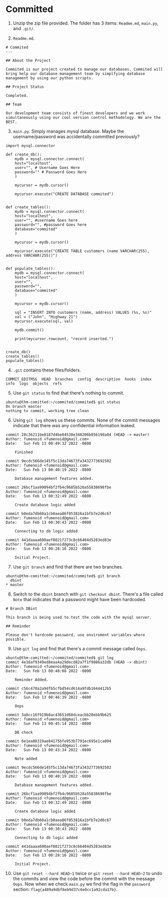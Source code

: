 # Committed


1. Unzip the zip file provided. The folder has 3 items: `Readme.md`, `main.py`, and `.git/`.

2. `Readme.md`.
```
# Commited
---

## About the Project

Commited is our project created to manage our databases, Commited will bring help our database management team by simplfying database management by using our python scripts.

## Project Status

Completed.

## Team

Our development team consists of finest developers and we work simultaneously using our cool version control methodology. We are the BEST.
```

3. `main.py`. Simply manages mysql database. Maybe the username/password was accidentally committed previously?
```
import mysql.connector

def create_db():
    mydb = mysql.connector.connect(
    host="localhost",
    user="", # Username Goes Here
    password="" # Password Goes Here
    )

    mycursor = mydb.cursor()

    mycursor.execute("CREATE DATABASE commited")


def create_tables():
    mydb = mysql.connector.connect(
    host="localhost",
    user="", #username Goes here
    password="", #password Goes here
    database="commited"
    )

    mycursor = mydb.cursor()

    mycursor.execute("CREATE TABLE customers (name VARCHAR(255), address VARCHAR(255))")


def populate_tables():
    mydb = mysql.connector.connect(
    host="localhost",
    user="",
    password="",
    database="commited"
    )

    mycursor = mydb.cursor()

    sql = "INSERT INTO customers (name, address) VALUES (%s, %s)"
    val = ("John", "Highway 21")
    mycursor.execute(sql, val)

    mydb.commit()

    print(mycursor.rowcount, "record inserted.")


create_db()
create_tables()
populate_tables()
```

4. `.git` contains these files/folders.
```
COMMIT_EDITMSG  HEAD  branches  config  description  hooks  index  info  logs  objects  refs
```

5. Use `git status` to find that there's nothing to commit.
```
ubuntu@thm-comitted:~/commited/commited$ git status
On branch master
nothing to commit, working tree clean
```

6. Using `git log` shows us these commits. None of the commit messages indicate that there was any confidential information leaked.
```
commit 28c36211be8187d4be04530e340206b856198a84 (HEAD -> master)
Author: fumenoid <fumenoid@gmail.com>
Date:   Sun Feb 13 00:49:32 2022 -0800

    Finished

commit 9ecdc566de145f5c13da74673fa3432773692502
Author: fumenoid <fumenoid@gmail.com>
Date:   Sun Feb 13 00:40:19 2022 -0800

    Database management features added.

commit 26bcf1aa99094bf2fb4c9685b528a55838698fbe
Author: fumenoid <fumenoid@gmail.com>
Date:   Sun Feb 13 00:32:49 2022 -0800

    Create database logic added

commit b0eda7db60a1cb0aea86f053816a1bfb7e2d6c67
Author: fumenoid <fumenoid@gmail.com>
Date:   Sun Feb 13 00:30:43 2022 -0800

    Connecting to db logic added

commit 441daaaa600aef8021f273c8c66404d5283ed83e
Author: fumenoid <fumenoid@gmail.com>
Date:   Sun Feb 13 00:28:16 2022 -0800

    Initial Project.
```

7. Use `git branch` and find that there are two branches.
```
ubuntu@thm-comitted:~/commited/commited$ git branch
  dbint
* master
```

8. Switch to the `dbint` branch with `git checkout dbint`. There's a file called `Note` that indicates that a password might have been hardcoded.
```
# Branch DBint

This branch is being used to test the code with the mysql server.

## Reminder

Please don't hardcode password, use enviroment variables where possible.
```

9. Use `git log` and find that there's a commit message called `Oops`.
```
ubuntu@thm-comitted:~/commited/commited$ git log
commit 4e16af9349ed8eaa4a29decd82a7f1f9886a32db (HEAD -> dbint)
Author: fumenoid <fumenoid@gmail.com>
Date:   Sun Feb 13 00:48:08 2022 -0800

    Reminder Added.

commit c56c470a2a9dfb5cfbd54cd614a9fdb1644412b5
Author: fumenoid <fumenoid@gmail.com>
Date:   Sun Feb 13 00:46:39 2022 -0800

    Oops

commit 3a8cc16f919b8ac43651d68dceacbb28ebb9b625
Author: fumenoid <fumenoid@gmail.com>
Date:   Sun Feb 13 00:45:14 2022 -0800

    DB check

commit 6e1ea88319ae84175bfe953b7791ec695e1ca004
Author: fumenoid <fumenoid@gmail.com>
Date:   Sun Feb 13 00:43:34 2022 -0800

    Note added

commit 9ecdc566de145f5c13da74673fa3432773692502
Author: fumenoid <fumenoid@gmail.com>
Date:   Sun Feb 13 00:40:19 2022 -0800

    Database management features added.

commit 26bcf1aa99094bf2fb4c9685b528a55838698fbe
Author: fumenoid <fumenoid@gmail.com>
Date:   Sun Feb 13 00:32:49 2022 -0800

    Create database logic added

commit b0eda7db60a1cb0aea86f053816a1bfb7e2d6c67
Author: fumenoid <fumenoid@gmail.com>
Date:   Sun Feb 13 00:30:43 2022 -0800

    Connecting to db logic added

commit 441daaaa600aef8021f273c8c66404d5283ed83e
Author: fumenoid <fumenoid@gmail.com>
Date:   Sun Feb 13 00:28:16 2022 -0800

    Initial Project.
```

10. Use `git reset --hard HEAD~1` twice or `git reset --hard HEAD~2` to undo the commits and view the code before the commit with the message `Oops`. Now when we check `main.py` we find the flag in the `password` section: `flag{a489a9dbf8eb9d37c6e0cc1a92cda17b}`.
